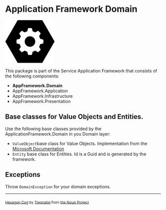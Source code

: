 # Application Framework Domain

![ApplicationFramework](../../logo.png)

This package is part of the Service Application Framework that consists of the following components:

* **AppFramework.Domain**
* AppFramework.Application
* AppFramework.Infrastructure
* AppFramework.Presentation

## Base classes for Value Objects and Entities.

Use the following base classes provided by the ApplicationFramework.Domain in you Domain layer:

* `ValueObject`base class for Value Objects. Implementation from the [Microsoft Documentation](https://docs.microsoft.com/en-us/dotnet/architecture/microservices/microservice-ddd-cqrs-patterns/implement-value-objects#value-object-implementation-in-c)
* `Entity` base class for Entities. Id is a Guid and is generated by the framework.

## Exceptions

Throw `DomainException` for your domain exceptions.

---

<sub>[Hexagon Cog](https://thenounproject.com/icon/hexagon-cog-955835/) by [Tresnatiq](https://thenounproject.com/tresnatiq/) from [the Noun Project](https://thenounproject.com/) </sub>
